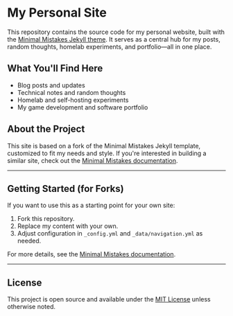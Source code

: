 # My Personal Site

This repository contains the source code for my personal website, built with the [Minimal Mistakes Jekyll theme](https://github.com/mmistakes/minimal-mistakes). It serves as a central hub for my posts, random thoughts, homelab experiments, and portfolio—all in one place.

## What You'll Find Here
- Blog posts and updates
- Technical notes and random thoughts
- Homelab and self-hosting experiments
- My game development and software portfolio

## About the Project
This site is based on a fork of the Minimal Mistakes Jekyll template, customized to fit my needs and style. If you're interested in building a similar site, check out the [Minimal Mistakes documentation](https://mmistakes.github.io/minimal-mistakes/docs/).

---

## Getting Started (for Forks)
If you want to use this as a starting point for your own site:
1. Fork this repository.
2. Replace my content with your own.
3. Adjust configuration in `_config.yml` and `_data/navigation.yml` as needed.

For more details, see the [Minimal Mistakes documentation](https://mmistakes.github.io/minimal-mistakes/docs/).

---

## License
This project is open source and available under the [MIT License](LICENSE) unless otherwise noted.
